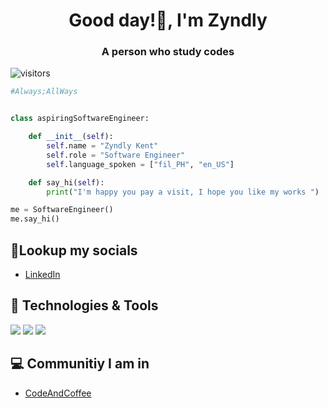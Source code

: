 <h1 align="center">Good day!👋, I'm Zyndly</h1>
<h3 align="center">A person who study codes</h3>


![visitors](https://visitor-badge.laobi.icu/badge?page_id=zyndly.zyndly)


```python
#Always;AllWays


class aspiringSoftwareEngineer:

    def __init__(self):
        self.name = "Zyndly Kent"
        self.role = "Software Engineer"
        self.language_spoken = ["fil_PH", "en_US"]

    def say_hi(self):
        print("I'm happy you pay a visit, I hope you like my works ")

me = SoftwareEngineer()
me.say_hi()
```

## 👀Lookup my socials
- [LinkedIn](https://www.linkedin.com/in/zyndlyy/)

## 🔧 Technologies & Tools

![](https://img.shields.io/badge/Editor-VS_Code-informational?style=flat&logo=visual-studio-code&logoColor=white&color=6aa6f8)
![](https://img.shields.io/badge/Code-Python-informational?style=flat&logo=python&logoColor=white&color=6aa6f8)
![](https://img.shields.io/badge/Tools-VB.NET-informational?style=flat&logo=vb.net&logoColor=white&color=6aa6f8)

## 💻 Communitiy I am in
- [CodeAndCoffee](https://discord.link/codeandcoffee)

